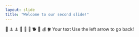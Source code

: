 ```yaml
---
layout: slide
title: "Welcome to our second slide!"
---
```

🐊 ⚓ ⚓ 🐫 🦊 🐶 🐕 🦝 💰 🍀
Your text
Use the left arrow to go back!
